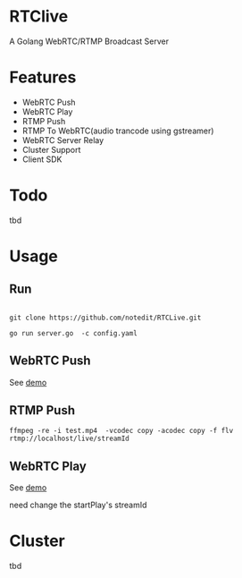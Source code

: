 # RTClive
A Golang WebRTC/RTMP Broadcast Server



# Features

- WebRTC Push
- WebRTC Play
- RTMP Push
- RTMP To WebRTC(audio trancode using gstreamer)
- WebRTC Server Relay
- Cluster Support 
- Client SDK 



# Todo


tbd 


# Usage


## Run
```

git clone https://github.com/notedit/RTCLive.git

go run server.go  -c config.yaml

```



## WebRTC Push


See [demo](https://github.com/notedit/RTCLive-js/blob/master/demo/pusher.html)


## RTMP Push

```
ffmpeg -re -i test.mp4  -vcodec copy -acodec copy -f flv rtmp://localhost/live/streamId
```

## WebRTC Play

See [demo](https://github.com/notedit/RTCLive-js/blob/master/demo/player.html)

need change the startPlay's streamId 



# Cluster


tbd






